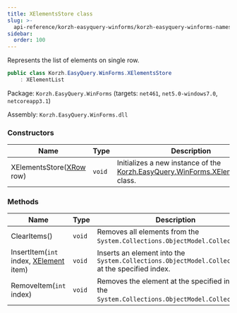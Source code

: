 ```yaml
---
title: XElementsStore class
slug: >-
  api-reference/korzh-easyquery-winforms/korzh-easyquery-winforms-namespace/xelementsstore-class
sidebar:
  order: 100
---
```


Represents the list of elements on single row.
```csharp
public class Korzh.EasyQuery.WinForms.XElementsStore
    : XElementList

```
Package: `Korzh.EasyQuery.WinForms` (targets: `net461`, `net5.0-windows7.0`, `netcoreapp3.1`)

Assembly: `Korzh.EasyQuery.WinForms.dll`

### Constructors

| Name | Type | Description | 
| --- | --- | --- | 
| XElementsStore([XRow](///easyquery/docs/api-reference/korzh-easyquery-winforms/korzh-easyquery-winforms-namespace/xrow-class) row) | `void` | Initializes a new instance of the [Korzh.EasyQuery.WinForms.XElementsStore](///easyquery/docs/api-reference/korzh-easyquery-winforms/korzh-easyquery-winforms-namespace/xelementsstore-class) class. | 


### Methods

| Name | Type | Description | 
| --- | --- | --- | 
| ClearItems() | `void` | Removes all elements from the `System.Collections.ObjectModel.Collection'1`. | 
| InsertItem(`int` index, [XElement](///easyquery/docs/api-reference/korzh-easyquery-winforms/korzh-easyquery-winforms-namespace/xelement-class) item) | `void` | Inserts an element into the `System.Collections.ObjectModel.Collection'1` at the specified index. | 
| RemoveItem(`int` index) | `void` | Removes the element at the specified index of the `System.Collections.ObjectModel.Collection'1`. |
